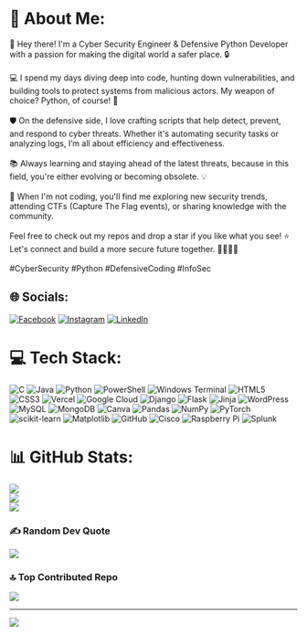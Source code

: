# 💫 About Me:
👋 Hey there! I'm a Cyber Security Engineer & Defensive Python Developer with a passion for making the digital world a safer place. 🔒<br><br>💻 I spend my days diving deep into code, hunting down vulnerabilities, and building tools to protect systems from malicious actors. My weapon of choice? Python, of course! 🐍<br><br>🛡️ On the defensive side, I love crafting scripts that help detect, prevent, and respond to cyber threats. Whether it's automating security tasks or analyzing logs, I’m all about efficiency and effectiveness.<br><br>📚 Always learning and staying ahead of the latest threats, because in this field, you're either evolving or becoming obsolete. 💡<br><br>🌟 When I'm not coding, you'll find me exploring new security trends, attending CTFs (Capture The Flag events), or sharing knowledge with the community.<br><br>Feel free to check out my repos and drop a star if you like what you see! ⭐ Let's connect and build a more secure future together. 👨‍💻👩‍💻<br><br>#CyberSecurity #Python #DefensiveCoding #InfoSec


## 🌐 Socials:
[![Facebook](https://img.shields.io/badge/Facebook-%231877F2.svg?logo=Facebook&logoColor=white)](https://facebook.com/spacecat010) [![Instagram](https://img.shields.io/badge/Instagram-%23E4405F.svg?logo=Instagram&logoColor=white)](https://instagram.com/n.xthen) [![LinkedIn](https://img.shields.io/badge/LinkedIn-%230077B5.svg?logo=linkedin&logoColor=white)](https://linkedin.com/in/Nawin10) 

# 💻 Tech Stack:
![C](https://img.shields.io/badge/c-%2300599C.svg?style=plastic&logo=c&logoColor=white) ![Java](https://img.shields.io/badge/java-%23ED8B00.svg?style=plastic&logo=openjdk&logoColor=white) ![Python](https://img.shields.io/badge/python-3670A0?style=plastic&logo=python&logoColor=ffdd54) ![PowerShell](https://img.shields.io/badge/PowerShell-%235391FE.svg?style=plastic&logo=powershell&logoColor=white) ![Windows Terminal](https://img.shields.io/badge/Windows%20Terminal-%234D4D4D.svg?style=plastic&logo=windows-terminal&logoColor=white) ![HTML5](https://img.shields.io/badge/html5-%23E34F26.svg?style=plastic&logo=html5&logoColor=white) ![CSS3](https://img.shields.io/badge/css3-%231572B6.svg?style=plastic&logo=css3&logoColor=white) ![Vercel](https://img.shields.io/badge/vercel-%23000000.svg?style=plastic&logo=vercel&logoColor=white) ![Google Cloud](https://img.shields.io/badge/GoogleCloud-%234285F4.svg?style=plastic&logo=google-cloud&logoColor=white) ![Django](https://img.shields.io/badge/django-%23092E20.svg?style=plastic&logo=django&logoColor=white) ![Flask](https://img.shields.io/badge/flask-%23000.svg?style=plastic&logo=flask&logoColor=white) ![Jinja](https://img.shields.io/badge/jinja-white.svg?style=plastic&logo=jinja&logoColor=black) ![WordPress](https://img.shields.io/badge/WordPress-%23117AC9.svg?style=plastic&logo=WordPress&logoColor=white) ![MySQL](https://img.shields.io/badge/mysql-4479A1.svg?style=plastic&logo=mysql&logoColor=white) ![MongoDB](https://img.shields.io/badge/MongoDB-%234ea94b.svg?style=plastic&logo=mongodb&logoColor=white) ![Canva](https://img.shields.io/badge/Canva-%2300C4CC.svg?style=plastic&logo=Canva&logoColor=white) ![Pandas](https://img.shields.io/badge/pandas-%23150458.svg?style=plastic&logo=pandas&logoColor=white) ![NumPy](https://img.shields.io/badge/numpy-%23013243.svg?style=plastic&logo=numpy&logoColor=white) ![PyTorch](https://img.shields.io/badge/PyTorch-%23EE4C2C.svg?style=plastic&logo=PyTorch&logoColor=white) ![scikit-learn](https://img.shields.io/badge/scikit--learn-%23F7931E.svg?style=plastic&logo=scikit-learn&logoColor=white) ![Matplotlib](https://img.shields.io/badge/Matplotlib-%23ffffff.svg?style=plastic&logo=Matplotlib&logoColor=black) ![GitHub](https://img.shields.io/badge/github-%23121011.svg?style=plastic&logo=github&logoColor=white) ![Cisco](https://img.shields.io/badge/cisco-%23049fd9.svg?style=plastic&logo=cisco&logoColor=black) ![Raspberry Pi](https://img.shields.io/badge/-Raspberry_Pi-C51A4A?style=plastic&logo=Raspberry-Pi) ![Splunk](https://img.shields.io/badge/splunk-%23000000.svg?style=plastic&logo=splunk&logoColor=white)
# 📊 GitHub Stats:
![](https://github-readme-stats.vercel.app/api?username=Nawin-Cyber-10&theme=dark&hide_border=false&include_all_commits=true&count_private=true)<br/>
![](https://github-readme-streak-stats.herokuapp.com/?user=Nawin-Cyber-10&theme=dark&hide_border=false)<br/>
![](https://github-readme-stats.vercel.app/api/top-langs/?username=Nawin-Cyber-10&theme=dark&hide_border=false&include_all_commits=true&count_private=true&layout=compact)

### ✍️ Random Dev Quote
![](https://quotes-github-readme.vercel.app/api?type=horizontal&theme=radical)

### 🔝 Top Contributed Repo
![](https://github-contributor-stats.vercel.app/api?username=Nawin-Cyber-10&limit=5&theme=dark&combine_all_yearly_contributions=true)

---
[![](https://visitcount.itsvg.in/api?id=Nawin-Cyber-10&icon=0&color=0)](https://visitcount.itsvg.in)

<!-- Proudly created with GPRM ( https://gprm.itsvg.in ) -->
